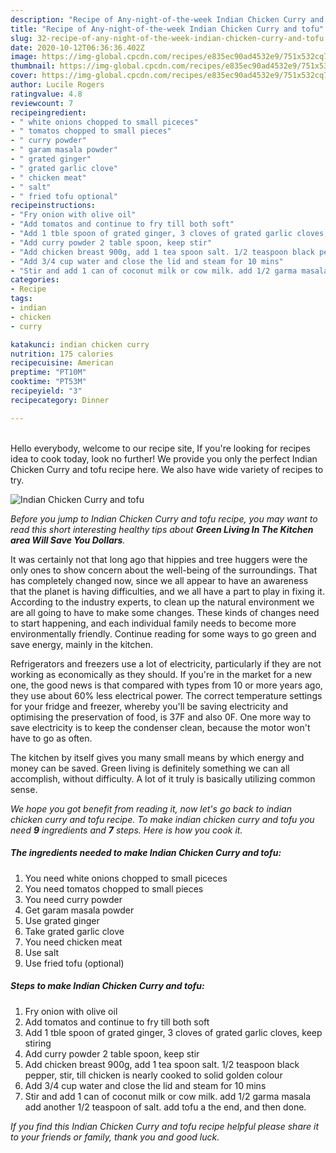 ```yaml
---
description: "Recipe of Any-night-of-the-week Indian Chicken Curry and tofu"
title: "Recipe of Any-night-of-the-week Indian Chicken Curry and tofu"
slug: 32-recipe-of-any-night-of-the-week-indian-chicken-curry-and-tofu
date: 2020-10-12T06:36:36.402Z
image: https://img-global.cpcdn.com/recipes/e835ec90ad4532e9/751x532cq70/indian-chicken-curry-and-tofu-recipe-main-photo.jpg
thumbnail: https://img-global.cpcdn.com/recipes/e835ec90ad4532e9/751x532cq70/indian-chicken-curry-and-tofu-recipe-main-photo.jpg
cover: https://img-global.cpcdn.com/recipes/e835ec90ad4532e9/751x532cq70/indian-chicken-curry-and-tofu-recipe-main-photo.jpg
author: Lucile Rogers
ratingvalue: 4.8
reviewcount: 7
recipeingredient:
- " white onions chopped to small piceces"
- " tomatos chopped to small pieces"
- " curry powder"
- " garam masala powder"
- " grated ginger"
- " grated garlic clove"
- " chicken meat"
- " salt"
- " fried tofu optional"
recipeinstructions:
- "Fry onion with olive oil"
- "Add tomatos and continue to fry till both soft"
- "Add 1 tble spoon of grated ginger, 3 cloves of grated garlic cloves, keep stiring"
- "Add curry powder 2 table spoon, keep stir"
- "Add chicken breast 900g, add 1 tea spoon salt. 1/2 teaspoon black pepper, stir, till chicken is nearly cooked to solid golden colour"
- "Add 3/4 cup water and close the lid and steam for 10 mins"
- "Stir and add 1 can of coconut milk or cow milk. add 1/2 garma masala add another 1/2 teaspoon of salt. add tofu a the end, and then done."
categories:
- Recipe
tags:
- indian
- chicken
- curry

katakunci: indian chicken curry 
nutrition: 175 calories
recipecuisine: American
preptime: "PT10M"
cooktime: "PT53M"
recipeyield: "3"
recipecategory: Dinner

---
```

<br>
Hello everybody, welcome to our recipe site, If you're looking for recipes idea to cook today, look no further! We provide you only the perfect Indian Chicken Curry and tofu recipe here. We also have wide variety of recipes to try.
<br>


![Indian Chicken Curry and tofu](https://img-global.cpcdn.com/recipes/e835ec90ad4532e9/751x532cq70/indian-chicken-curry-and-tofu-recipe-main-photo.jpg)

<i>Before you jump to Indian Chicken Curry and tofu recipe, you may want to read this short interesting healthy tips about 
<strong>Green Living In The Kitchen area Will Save You Dollars</strong>.</i>
</br>

It was certainly not that long ago that hippies and tree huggers were the only ones to show concern about the well-being of the surroundings. That has completely changed now, since we all appear to have an awareness that the planet is having difficulties, and we all have a part to play in fixing it. According to the industry experts, to clean up the natural environment we are all going to have to make some changes. These kinds of changes need to start happening, and each individual family needs to become more environmentally friendly. Continue reading for some ways to go green and save energy, mainly in the kitchen.

Refrigerators and freezers use a lot of electricity, particularly if they are not working as economically as they should. If you're in the market for a new one, the good news is that compared with types from 10 or more years ago, they use about 60% less electrical power. The correct temperature settings for your fridge and freezer, whereby you'll be saving electricity and optimising the preservation of food, is 37F and also 0F. One more way to save electricity is to keep the condenser clean, because the motor won't have to go as often.

The kitchen by itself gives you many small means by which energy and money can be saved. Green living is definitely something we can all accomplish, without difficulty. A lot of it truly is basically utilizing common sense.


<i>We hope you got benefit from reading it, now let's go back to indian chicken curry and tofu recipe. To make indian chicken curry and tofu you need <strong>9</strong> ingredients and <strong>7</strong> steps. Here is how you cook it.
</i>

##### The ingredients needed to make Indian Chicken Curry and tofu:

1. You need  white onions chopped to small piceces
1. You need  tomatos chopped to small pieces
1. You need  curry powder
1. Get  garam masala powder
1. Use  grated ginger
1. Take  grated garlic clove
1. You need  chicken meat
1. Use  salt
1. Use  fried tofu (optional)


##### Steps to make Indian Chicken Curry and tofu:

1. Fry onion with olive oil
1. Add tomatos and continue to fry till both soft
1. Add 1 tble spoon of grated ginger, 3 cloves of grated garlic cloves, keep stiring
1. Add curry powder 2 table spoon, keep stir
1. Add chicken breast 900g, add 1 tea spoon salt. 1/2 teaspoon black pepper, stir, till chicken is nearly cooked to solid golden colour
1. Add 3/4 cup water and close the lid and steam for 10 mins
1. Stir and add 1 can of coconut milk or cow milk. add 1/2 garma masala add another 1/2 teaspoon of salt. add tofu a the end, and then done.


<i>If you find this Indian Chicken Curry and tofu recipe helpful please share it to your friends or family, thank you and good luck.</i>
